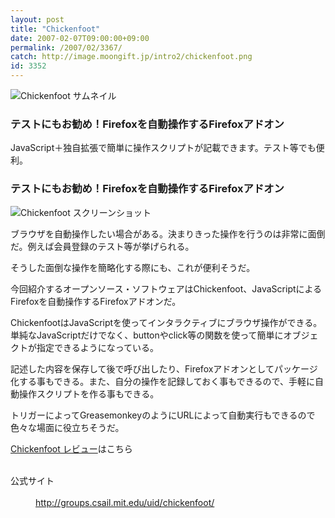 ```yaml
---
layout: post
title: "Chickenfoot"
date: 2007-02-07T09:00:00+09:00
permalink: /2007/02/3367/
catch: http://image.moongift.jp/intro2/chickenfoot.png
id: 3352
---
```

 ![Chickenfoot サムネイル](http://image.moongift.jp/intro2/chickenfoot.t.png "Chickenfoot サムネイル")
  

### テストにもお勧め！Firefoxを自動操作するFirefoxアドオン
  
JavaScript＋独自拡張で簡単に操作スクリプトが記載できます。テスト等でも便利。  
<!--more-->  

### テストにもお勧め！Firefoxを自動操作するFirefoxアドオン
  

![Chickenfoot スクリーンショット](http://image.moongift.jp/intro2/chickenfoot.png "Chickenfoot スクリーンショット")

  

ブラウザを自動操作したい場合がある。決まりきった操作を行うのは非常に面倒だ。例えば会員登録のテスト等が挙げられる。

  

そうした面倒な操作を簡略化する際にも、これが便利そうだ。

  

今回紹介するオープンソース・ソフトウェアはChickenfoot、JavaScriptによるFirefoxを自動操作するFirefoxアドオンだ。

  

ChickenfootはJavaScriptを使ってインタラクティブにブラウザ操作ができる。単純なJavaScriptだけでなく、buttonやclick等の関数を使って簡単にオブジェクトが指定できるようになっている。

  

記述した内容を保存して後で呼び出したり、Firefoxアドオンとしてパッケージ化する事もできる。また、自分の操作を記録しておく事もできるので、手軽に自動操作スクリプトを作る事もできる。

  

トリガーによってGreasemonkeyのようにURLによって自動実行もできるので色々な場面に役立ちそうだ。

  

[Chickenfoot レビュー](http://oss.moongift.jp/review/i-3370.html)はこちら

  
<dl>
<br><dt>公式サイト</dt>
<br><dd><a href="http://groups.csail.mit.edu/uid/chickenfoot/" target="_blank">http://groups.csail.mit.edu/uid/chickenfoot/</a></dd>
<br>
</dl>